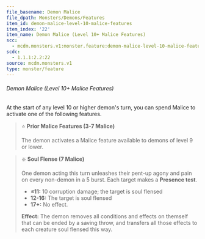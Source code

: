 ```yaml
---
file_basename: Demon Malice
file_dpath: Monsters/Demons/Features
item_id: demon-malice-level-10-malice-features
item_index: '22'
item_name: Demon Malice (Level 10+ Malice Features)
scc:
  - mcdm.monsters.v1:monster.feature:demon-malice-level-10-malice-features
scdc:
  - 1.1.1:2.2:22
source: mcdm.monsters.v1
type: monster/feature
---
```


###### Demon Malice (Level 10+ Malice Features)

At the start of any level 10 or higher demon's turn, you can spend Malice to activate one of the following features.

<!-- -->
> ⭐️ **Prior Malice Features (3-7 Malice)**
>
> The demon activates a Malice feature available to demons of level 9 or lower.

<!-- -->
> ❇️ **Soul Flense (7 Malice)**
>
> One demon acting this turn unleashes their pent-up agony and pain on every non-demon in a 5 burst. Each target makes a **Presence test**.
>
> - **≤11:** 10 corruption damage; the target is soul flensed
> - **12-16:** The target is soul flensed
> - **17+:** No effect.
>
> **Effect:** The demon removes all conditions and effects on themself that can be ended by a saving throw, and transfers all those effects to each creature soul flensed this way.
